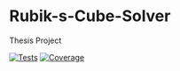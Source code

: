 # Rubik-s-Cube-Solver
Thesis Project

[![Tests](https://img.shields.io/github/actions/workflow/status/ogi02/Rubik-s-Cube-Solver/python-tests.yml?branch=main)](https://github.com/ogi02/Rubik-s-Cube-Solver/actions)
[![Coverage](https://github.com/ogi02/Rubik-s-Cube-Solver/raw/main/coverage-badge.svg)](https://github.com/ogi02/Rubik-s-Cube-Solver/actions)
